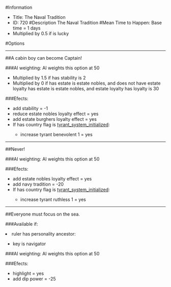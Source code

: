 #Information
 - Title: The Naval Tradition
 - ID: 720
#Description
The Naval Tradition
#Mean Time to Happen:
Base time = 1 days
 - Multiplied by 0.5 if is lucky

#Options

___
##A cabin boy can become Captain!

###AI weighting:
AI weights this option at 50
 - Multiplied by 1.5 if has stability is 2
 - Multiplied by 0 if has estate is estate nobles, and does not have estate loyalty has estate is estate nobles, and estate loyalty has loyalty is 30


###Efects:<ul><li>add stability = -1</li><li>reduce estate nobles loyalty effect = yes</li><li>add estate burghers loyalty effect = yes</li><li>If has country flag is [tyrant_system_initialized](../flags/tyrant_system_initialized.md):</li><ul><li>increase tyrant benevolent 1 = yes</li></ul></ul>

___
##Never!

###AI weighting:
AI weights this option at 50


###Efects:<ul><li>add estate nobles loyalty effect = yes</li><li>add navy tradition = -20</li><li>If has country flag is [tyrant_system_initialized](../flags/tyrant_system_initialized.md):</li><ul><li>increase tyrant ruthless 1 = yes</li></ul></ul>

___
##Everyone must focus on the sea.

###Available if:
<li>ruler has personality ancestor:</li><ul><li>key is navigator</li></ul>

###AI weighting:
AI weights this option at 50


###Efects:<ul><li>highlight = yes</li><li>add dip power = -25</li></ul>
